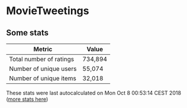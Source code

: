 # MovieTweetings
## Some stats

Metric | Value
--- | ---
Total number of ratings                 | 734,894
Number of unique users                  | 55,074
Number of unique items                  | 32,018
These stats were last autocalculated on Mon Oct 8 00:53:14 CEST 2018  ([more stats here](./stats.md))

